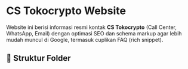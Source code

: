 # CS Tokocrypto Website

Website ini berisi informasi resmi kontak **CS Tokocrypto** (Call Center, WhatsApp, Email) dengan optimasi SEO dan schema markup agar lebih mudah muncul di Google, termasuk cuplikan FAQ (rich snippet).

## 📂 Struktur Folder
